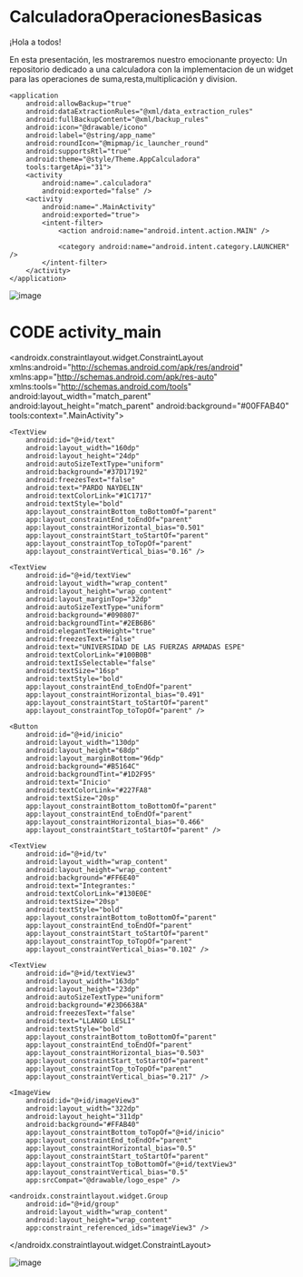 # CalculadoraOperacionesBasicas
¡Hola a todos! 

En esta presentación, les mostraremos nuestro emocionante proyecto: 
Un repositorio dedicado a una calculadora con la implementacion de un widget para las operaciones de suma,resta,multiplicación y division.

<?xml version="1.0" encoding="utf-8"?>
<manifest xmlns:android="http://schemas.android.com/apk/res/android"
    xmlns:tools="http://schemas.android.com/tools">

    <application
        android:allowBackup="true"
        android:dataExtractionRules="@xml/data_extraction_rules"
        android:fullBackupContent="@xml/backup_rules"
        android:icon="@drawable/icono"
        android:label="@string/app_name"
        android:roundIcon="@mipmap/ic_launcher_round"
        android:supportsRtl="true"
        android:theme="@style/Theme.AppCalculadora"
        tools:targetApi="31">
        <activity
            android:name=".calculadora"
            android:exported="false" />
        <activity
            android:name=".MainActivity"
            android:exported="true">
            <intent-filter>
                <action android:name="android.intent.action.MAIN" />

                <category android:name="android.intent.category.LAUNCHER" />
            </intent-filter>
        </activity>
    </application>

</manifest>


![image](https://github.com/Lesli16/CalculadoraOperacionesBasicas/assets/133244295/58babe73-e26b-4cf7-9459-add7990876f8)



# CODE activity_main

<?xml version="1.0" encoding="utf-8"?>
<androidx.constraintlayout.widget.ConstraintLayout
    xmlns:android="http://schemas.android.com/apk/res/android"
    xmlns:app="http://schemas.android.com/apk/res-auto"
    xmlns:tools="http://schemas.android.com/tools"
    android:layout_width="match_parent"
    android:layout_height="match_parent"
    android:background="#00FFAB40"
    tools:context=".MainActivity">

    <TextView
        android:id="@+id/text"
        android:layout_width="160dp"
        android:layout_height="24dp"
        android:autoSizeTextType="uniform"
        android:background="#37D17192"
        android:freezesText="false"
        android:text="PARDO NAYDELIN"
        android:textColorLink="#1C1717"
        android:textStyle="bold"
        app:layout_constraintBottom_toBottomOf="parent"
        app:layout_constraintEnd_toEndOf="parent"
        app:layout_constraintHorizontal_bias="0.501"
        app:layout_constraintStart_toStartOf="parent"
        app:layout_constraintTop_toTopOf="parent"
        app:layout_constraintVertical_bias="0.16" />

    <TextView
        android:id="@+id/textView"
        android:layout_width="wrap_content"
        android:layout_height="wrap_content"
        android:layout_marginTop="32dp"
        android:autoSizeTextType="uniform"
        android:background="#090807"
        android:backgroundTint="#2EB6B6"
        android:elegantTextHeight="true"
        android:freezesText="false"
        android:text="UNIVERSIDAD DE LAS FUERZAS ARMADAS ESPE"
        android:textColorLink="#100B0B"
        android:textIsSelectable="false"
        android:textSize="16sp"
        android:textStyle="bold"
        app:layout_constraintEnd_toEndOf="parent"
        app:layout_constraintHorizontal_bias="0.491"
        app:layout_constraintStart_toStartOf="parent"
        app:layout_constraintTop_toTopOf="parent" />

    <Button
        android:id="@+id/inicio"
        android:layout_width="130dp"
        android:layout_height="68dp"
        android:layout_marginBottom="96dp"
        android:background="#B5164C"
        android:backgroundTint="#1D2F95"
        android:text="Inicio"
        android:textColorLink="#227FA8"
        android:textSize="20sp"
        app:layout_constraintBottom_toBottomOf="parent"
        app:layout_constraintEnd_toEndOf="parent"
        app:layout_constraintHorizontal_bias="0.466"
        app:layout_constraintStart_toStartOf="parent" />

    <TextView
        android:id="@+id/tv"
        android:layout_width="wrap_content"
        android:layout_height="wrap_content"
        android:background="#FF6E40"
        android:text="Integrantes:"
        android:textColorLink="#130E0E"
        android:textSize="20sp"
        android:textStyle="bold"
        app:layout_constraintBottom_toBottomOf="parent"
        app:layout_constraintEnd_toEndOf="parent"
        app:layout_constraintStart_toStartOf="parent"
        app:layout_constraintTop_toTopOf="parent"
        app:layout_constraintVertical_bias="0.102" />

    <TextView
        android:id="@+id/textView3"
        android:layout_width="163dp"
        android:layout_height="23dp"
        android:autoSizeTextType="uniform"
        android:background="#23D6638A"
        android:freezesText="false"
        android:text="LLANGO LESLI"
        android:textStyle="bold"
        app:layout_constraintBottom_toBottomOf="parent"
        app:layout_constraintEnd_toEndOf="parent"
        app:layout_constraintHorizontal_bias="0.503"
        app:layout_constraintStart_toStartOf="parent"
        app:layout_constraintTop_toTopOf="parent"
        app:layout_constraintVertical_bias="0.217" />

    <ImageView
        android:id="@+id/imageView3"
        android:layout_width="322dp"
        android:layout_height="311dp"
        android:background="#FFAB40"
        app:layout_constraintBottom_toTopOf="@+id/inicio"
        app:layout_constraintEnd_toEndOf="parent"
        app:layout_constraintHorizontal_bias="0.5"
        app:layout_constraintStart_toStartOf="parent"
        app:layout_constraintTop_toBottomOf="@+id/textView3"
        app:layout_constraintVertical_bias="0.5"
        app:srcCompat="@drawable/logo_espe" />

    <androidx.constraintlayout.widget.Group
        android:id="@+id/group"
        android:layout_width="wrap_content"
        android:layout_height="wrap_content"
        app:constraint_referenced_ids="imageView3" />

</androidx.constraintlayout.widget.ConstraintLayout>


![image](https://github.com/Lesli16/CalculadoraOperacionesBasicas/assets/133244295/17bd6077-648f-4744-b957-80da50153b7f)




